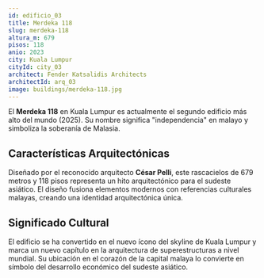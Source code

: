 ```yaml
---
id: edificio_03
title: Merdeka 118
slug: merdeka-118
altura_m: 679
pisos: 118
anio: 2023
city: Kuala Lumpur
cityId: city_03
architect: Fender Katsalidis Architects
architectId: arq_03
image: buildings/merdeka-118.jpg
---
```


El **Merdeka 118** en Kuala Lumpur es actualmente el segundo edificio más alto del mundo (2025). Su nombre significa "independencia" en malayo y simboliza la soberanía de Malasia.

## Características Arquitectónicas

Diseñado por el reconocido arquitecto **César Pelli**, este rascacielos de 679 metros y 118 pisos representa un hito arquitectónico para el sudeste asiático. El diseño fusiona elementos modernos con referencias culturales malayas, creando una identidad arquitectónica única.

## Significado Cultural

El edificio se ha convertido en el nuevo ícono del skyline de Kuala Lumpur y marca un nuevo capítulo en la arquitectura de superestructuras a nivel mundial. Su ubicación en el corazón de la capital malaya lo convierte en símbolo del desarrollo económico del sudeste asiático.
